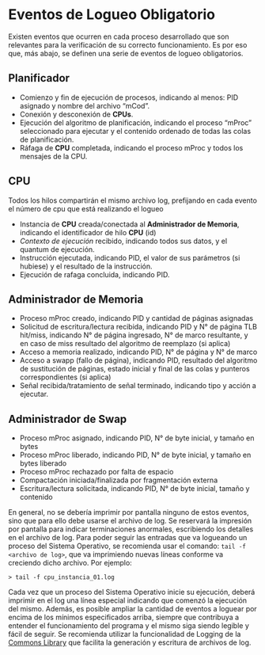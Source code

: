 # Eventos de Logueo Obligatorio

Existen eventos que ocurren en cada proceso desarrollado que son relevantes para la verificación de su correcto funcionamiento. Es por eso que, más abajo, se definen una serie de eventos de logueo obligatorios.

## Planificador

- Comienzo y fin de ejecución de procesos, indicando al menos: PID asignado y nombre del archivo “mCod”.
- Conexión y desconexión de **CPUs**.
- Ejecución del algoritmo de planificación, indicando el proceso “mProc” seleccionado para ejecutar y el contenido ordenado de todas las colas de planificación.
- Ráfaga de **CPU** completada, indicando el proceso mProc y todos los mensajes de la CPU.

## CPU

Todos los hilos compartirán el mismo archivo log, prefijando en cada evento el número de cpu que está realizando el logueo

- Instancia de **CPU** creada/conectada al **Administrador de Memoria**, indicando el identificador de hilo **CPU** (id)
- *Contexto de ejecución* recibido, indicando todos sus datos, y el quantum de ejecución.
- Instrucción ejecutada, indicando PID, el valor de sus parámetros (si hubiese) y el resultado de la instrucción.
- Ejecución de rafaga concluida, indicando PID.

## Administrador de Memoria

- Proceso mProc creado, indicando PID y cantidad de páginas asignadas
- Solicitud de escritura/lectura recibida, indicando PID y N° de página
TLB hit/miss, indicando N° de página ingresado, N° de marco resultante, y en caso de miss resultado del algoritmo de reemplazo (si aplica)
- Acceso a memoria realizado, indicando PID, N° de página y N° de marco
- Acceso a swapp (fallo de página), indicando PID, resultado del algoritmo de sustitución de páginas, estado inicial y final de las colas y punteros correspondientes (si aplica)
- Señal recibida/tratamiento de señal terminado, indicando tipo y acción a ejecutar.

## Administrador de Swap

- Proceso mProc asignado, indicando PID, N° de byte inicial, y tamaño en bytes
- Proceso mProc liberado, indicando PID, N° de byte inicial, y tamaño en bytes liberado
- Proceso mProc rechazado por falta de espacio
- Compactación iniciada/finalizada por fragmentación externa
- Escritura/lectura solicitada, indicando PID, N° de byte inicial, tamaño y contenido

En general, no se debería imprimir por pantalla ninguno de estos eventos, sino que para ello debe usarse el archivo de log. Se reservará la impresión por pantalla para indicar terminaciones anormales, escribiendo los detalles en el archivo de log. 
Para poder seguir las entradas que va logueando un proceso del Sistema Operativo, se recomienda usar el comando: `tail -f <archivo de log>`, que va imprimiendo nuevas líneas conforme va creciendo dicho archivo. Por ejemplo:

```
> tail -f cpu_instancia_01.log
```

Cada vez que un proceso del Sistema Operativo inicie su ejecución, deberá imprimir en el log una línea especial indicando que comenzó la ejecución del mismo. Además, es posible ampliar la cantidad de eventos a loguear por encima de los mínimos especificados arriba, siempre que contribuya a entender el funcionamiento del programa y el mismo siga siendo legible y fácil de seguir. Se recomienda utilizar la funcionalidad de Logging de la [Commons Library](https://github.com/sisoputnfrba/so-commons-library) que facilita la generación y escritura de archivos de log.